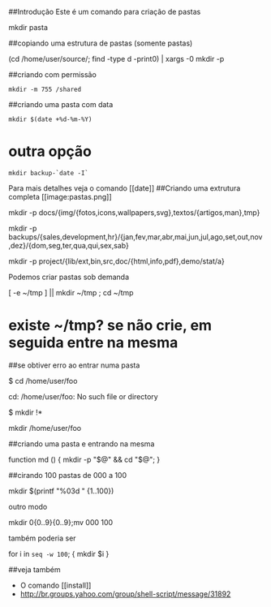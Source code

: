 ##Introdução
Este é um comando para criação de pastas

  mkdir pasta

##copiando uma estrutura de pastas (somente pastas) 

(cd /home/user/source/; find -type d -print0) | xargs -0 mkdir -p

##criando com permissão

    mkdir -m 755 /shared

##criando uma pasta com data

    mkdir $(date +%d-%m-%Y)

# outra opção

    mkdir backup-`date -I`

Para mais detalhes veja o comando [[date]]
##Criando uma extrutura completa
[[image:pastas.png]]


  mkdir -p docs/{img/{fotos,icons,wallpapers,svg},textos/{artigos,man},tmp}

mkdir -p backups/{sales,development,hr}/{jan,fev,mar,abr,mai,jun,jul,ago,set,out,nov,dez}/{dom,seg,ter,qua,qui,sex,sab}



  mkdir -p project/{lib/ext,bin,src,doc/{html,info,pdf},demo/stat/a}


Podemos criar pastas sob demanda

  [ -e ~/tmp ] || mkdir ~/tmp ; cd ~/tmp
  # existe ~/tmp? se não crie, em seguida entre na mesma


##se obtiver erro ao entrar numa pasta

$ cd /home/user/foo

cd: /home/user/foo: No such file or directory

$ mkdir !*

mkdir /home/user/foo


##criando uma pasta e entrando na mesma

function md () { mkdir -p "$@" && cd "$@"; }

##cirando 100 pastas de 000 a 100

mkdir $(printf "%03d " {1..100})

outro modo

mkdir 0{0..9}{0..9};mv 000 100

também poderia ser

for i in `seq -w 100`; {
   mkdir $i
}

##veja também
* O comando [[install]]
* http://br.groups.yahoo.com/group/shell-script/message/31892
